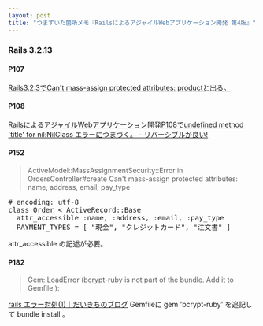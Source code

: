 ```yaml
---
layout: post
title: "つまずいた箇所メモ『RailsによるアジャイルWebアプリケーション開発 第4版』"
---
```

<h3>Rails 3.2.13</h3>

<h4>P107</h4>
<a href="http://banker0507.blogspot.jp/2012/06/rails323cant-mass-assign-protected.html">Rails3.2.3でCan't mass-assign protected attributes: productと出る。</a>

<h4>P108</h4>
<a href="http://masakazy.hatenablog.com/entry/2013/04/05/040507">RailsによるアジャイルWebアプリケーション開発P108でundefined method `title' for nil:NilClass エラーにつまづく。 - リバーシブルが良い!</a>

<h4>P152</h4>
<blockquote>ActiveModel::MassAssignmentSecurity::Error in OrdersController#create
Can't mass-assign protected attributes: name, address, email, pay_type</blockquote>
 
<pre class="lang:ruby decode:true " title="depot/app/models/order.rb" ># encoding: utf-8
class Order &lt; ActiveRecord::Base
  attr_accessible :name, :address, :email, :pay_type
  PAYMENT_TYPES = [ "現金", "クレジットカード", "注文書" ]</pre> 

attr_accessible の記述が必要。


<h4>P182</h4>
<blockquote>Gem::LoadError (bcrypt-ruby is not part of the bundle. Add it to Gemfile.):</blockquote>
<a href="http://ameblo.jp/daikichi-linux/entry-11128393923.html">rails エラー対処(1)｜だいきちのブログ</a>
Gemfileに gem 'bcrypt-ruby' を追記して bundle install 。

